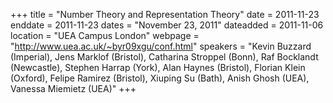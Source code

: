 +++
title = "Number Theory and Representation Theory"
date = 2011-11-23
enddate = 2011-11-23
dates = "November 23, 2011"
dateadded = 2011-11-06
location = "UEA Campus London"
webpage = "http://www.uea.ac.uk/~byr09xgu/conf.html"
speakers = "Kevin Buzzard (Imperial), Jens Marklof (Bristol), Catharina Stroppel (Bonn), Raf Bocklandt (Newcastle), Stephen Harrap (York), Alan Haynes (Bristol), Florian Klein (Oxford), Felipe Ramirez (Bristol), Xiuping Su (Bath), Anish Ghosh (UEA), Vanessa Miemietz (UEA)"
+++
